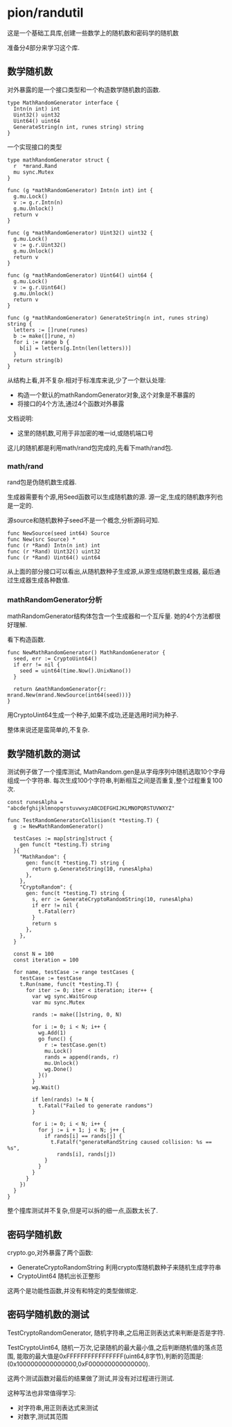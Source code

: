 # pion/randutil

这是一个基础工具库,创建一些数学上的随机数和密码学的随机数

准备分4部分来学习这个库.

## 数学随机数

对外暴露的是一个接口类型和一个构造数学随机数的函数.

    type MathRandomGenerator interface {
      Intn(n int) int
      Uint32() uint32
      Uint64() uint64
      GenerateString(n int, runes string) string
    }

一个实现接口的类型

    type mathRandomGenerator struct {
      r  *mrand.Rand
      mu sync.Mutex
    }

    func (g *mathRandomGenerator) Intn(n int) int {
      g.mu.Lock()
      v := g.r.Intn(n)
      g.mu.Unlock()
      return v
    }

    func (g *mathRandomGenerator) Uint32() uint32 {
      g.mu.Lock()
      v := g.r.Uint32()
      g.mu.Unlock()
      return v
    }

    func (g *mathRandomGenerator) Uint64() uint64 {
      g.mu.Lock()
      v := g.r.Uint64()
      g.mu.Unlock()
      return v
    }

    func (g *mathRandomGenerator) GenerateString(n int, runes string) string {
      letters := []rune(runes)
      b := make([]rune, n)
      for i := range b {
        b[i] = letters[g.Intn(len(letters))]
      }
      return string(b)
    }

从结构上看,并不复杂.相对于标准库来说,少了一个默认处理:

- 构造一个默认的mathRandomGenerator对象,这个对象是不暴露的
- 将接口的4个方法,通过4个函数对外暴露

文档说明:

- 这里的随机数,可用于非加密的唯一id,或随机端口号

这儿的随机都是利用math/rand包完成的,先看下math/rand包.

### math/rand

rand包是伪随机数生成器.

生成器需要有个源,用Seed函数可以生成随机数的源.
源一定,生成的随机数序列也是一定的.

源source和随机数种子seed不是一个概念,分析源码可知.

    func NewSource(seed int64) Source
    func New(src Source) *
    func (r *Rand) Intn(n int) int
    func (r *Rand) Uint32() uint32
    func (r *Rand) Uint64() uint64

从上面的部分接口可以看出,从随机数种子生成源,从源生成随机数生成器,
最后通过生成器生成各种数值.

### mathRandomGenerator分析

mathRandomGenerator结构体包含一个生成器和一个互斥量.
她的4个方法都很好理解.

看下构造函数.

    func NewMathRandomGenerator() MathRandomGenerator {
      seed, err := CryptoUint64()
      if err != nil {
        seed = uint64(time.Now().UnixNano())
      }

      return &mathRandomGenerator{r: mrand.New(mrand.NewSource(int64(seed)))}
    }

用CryptoUint64生成一个种子,如果不成功,还是选用时间为种子.

整体来说还是蛮简单的,不复杂.

## 数学随机数的测试

测试例子做了一个撞库测试,
MathRandom.gen是从字母序列中随机选取10个字母组成一个字符串.
每次生成100个字符串,判断相互之间是否重复,整个过程重复100次.

    const runesAlpha = "abcdefghijklmnopqrstuvwxyzABCDEFGHIJKLMNOPQRSTUVWXYZ"

    func TestRandomGeneratorCollision(t *testing.T) {
      g := NewMathRandomGenerator()

      testCases := map[string]struct {
        gen func(t *testing.T) string
      }{
        "MathRandom": {
          gen: func(t *testing.T) string {
            return g.GenerateString(10, runesAlpha)
          },
        },
        "CryptoRandom": {
          gen: func(t *testing.T) string {
            s, err := GenerateCryptoRandomString(10, runesAlpha)
            if err != nil {
              t.Fatal(err)
            }
            return s
          },
        },
      }

      const N = 100
      const iteration = 100

      for name, testCase := range testCases {
        testCase := testCase
        t.Run(name, func(t *testing.T) {
          for iter := 0; iter < iteration; iter++ {
            var wg sync.WaitGroup
            var mu sync.Mutex

            rands := make([]string, 0, N)

            for i := 0; i < N; i++ {
              wg.Add(1)
              go func() {
                r := testCase.gen(t)
                mu.Lock()
                rands = append(rands, r)
                mu.Unlock()
                wg.Done()
              }()
            }
            wg.Wait()

            if len(rands) != N {
              t.Fatal("Failed to generate randoms")
            }

            for i := 0; i < N; i++ {
              for j := i + 1; j < N; j++ {
                if rands[i] == rands[j] {
                  t.Fatalf("generateRandString caused collision: %s == %s",
                    rands[i], rands[j])
                }
              }
            }
          }
        })
      }
    }

整个撞库测试并不复杂,但是可以拆的细一点,函数太长了.

## 密码学随机数

crypto.go,对外暴露了两个函数:

- GenerateCryptoRandomString 利用crypto库随机数种子来随机生成字符串
- CryptoUint64 随机出长正整形

这两个是功能性函数,并没有和特定的类型做绑定.

## 密码学随机数的测试

TestCryptoRandomGenerator,
随机字符串,之后用正则表达式来判断是否是字符.

TestCryptoUint64,
随机一万次,记录随机的最大最小值,之后判断随机值的落点范围,
能取的最大值是0xFFFFFFFFFFFFFFFF(uint64,8字节),判断的范围是:
(0x1000000000000000,0xF000000000000000).

这两个测试函数对最后的结果做了测试,并没有对过程进行测试.

这种写法也非常值得学习:

- 对字符串,用正则表达式来测试
- 对数字,测试其范围
